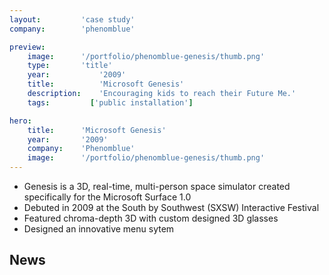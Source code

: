 ```yaml
---
layout:         'case study'
company:        'phenomblue'

preview:
    image:      '/portfolio/phenomblue-genesis/thumb.png'
    type:       'title'
    year:           '2009'
    title:          'Microsoft Genesis'
    description:    'Encouraging kids to reach their Future Me.'
    tags:         ['public installation']

hero:
    title:      'Microsoft Genesis'
    year:       '2009'
    company:    'Phenomblue'
    image:      '/portfolio/phenomblue-genesis/thumb.png'
---
```


<script setup>
    import YouTubeVideo from '../../components/YouTubeVideo.vue'
    import NewsList from '../../components/NewsList.vue'
    import _ from 'lodash'
    import { data as pressData } from '../../press/press.data'

    const press = _.filter(pressData, ['project', 'PhenomblueGenesis'])
</script>

- Genesis is a 3D, real-time, multi-person space simulator created specifically for the Microsoft Surface 1.0
- Debuted in 2009 at the South by Southwest (SXSW) Interactive Festival
- Featured chroma-depth 3D with custom designed 3D glasses
- Designed an innovative menu sytem

<YouTubeVideo src="https://www.youtube.com/embed/JkaGrZDk_RY"></YouTubeVideo>

## News
<NewsList :data="press"></NewsList>